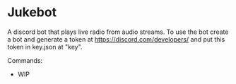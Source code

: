 # Jukebot
A discord bot that plays live radio from audio streams.
To use the bot create a bot and generate a token at https://discord.com/developers/ and put this token in key.json at "key".

Commands:
- WIP
